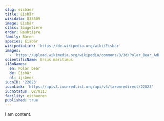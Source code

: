 ```yaml
---
slug: eisbaer
title: Eisbär
wikidata: Q33609
image: Eisbär
class: Säugetiere
order: Raubtiere
family: Bären
species: Eisbär
wikipediaLink: 'https://de.wikipedia.org/wiki/Eisbär'
images:
  - 'https://upload.wikimedia.org/wikipedia/commons/3/3d/Polar_Bear_AdF.jpg'
scientificName: Ursus maritimus
i18nNames:
  en: Polar bear
  de: Eisbär
  nl: ijsbeer
iucnID: '22823'
iucnLink: 'https://apiv3.iucnredlist.org/api/v3/taxonredirect/22823'
iucnStatus: Q278113
facility: eisbaeren
published: true
---
```


I am content.
